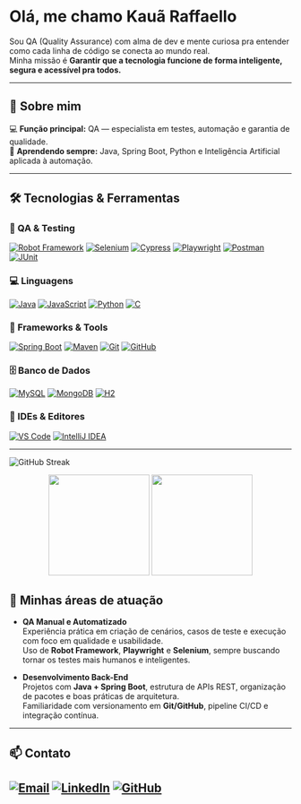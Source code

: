 #  Olá, me chamo Kauã Raffaello

Sou QA (Quality Assurance) com alma de dev e mente curiosa pra entender como cada linha de código se conecta ao mundo real.  
Minha missão é **Garantir que a tecnologia funcione de forma inteligente, segura e acessível pra todos.**

---

## 🚀 Sobre mim

💻 **Função principal:** QA — especialista em testes, automação e garantia de qualidade.  
🌱 **Aprendendo sempre:** Java, Spring Boot, Python e Inteligência Artificial aplicada à automação.  


---



## 🛠️ Tecnologias & Ferramentas

### 🧪 QA & Testing
[![Robot Framework](https://img.shields.io/badge/Robot%20Framework-000000?style=for-the-badge&logo=robot-framework&logoColor=white)](https://robotframework.org/)
[![Selenium](https://img.shields.io/badge/Selenium-43B02A?style=for-the-badge&logo=selenium&logoColor=white)](https://www.selenium.dev/)
[![Cypress](https://img.shields.io/badge/Cypress-17202C?style=for-the-badge&logo=cypress&logoColor=white)](https://www.cypress.io/)
[![Playwright](https://img.shields.io/badge/Playwright-2EAD33?style=for-the-badge&logo=playwright&logoColor=white)](https://playwright.dev/)
[![Postman](https://img.shields.io/badge/Postman-FF6C37?style=for-the-badge&logo=postman&logoColor=white)](https://www.postman.com/)
[![JUnit](https://img.shields.io/badge/JUnit5-25A162?style=for-the-badge&logo=junit5&logoColor=white)](https://junit.org/)

### 💻 Linguagens
[![Java](https://img.shields.io/badge/Java-ED8B00?style=for-the-badge&logo=openjdk&logoColor=white)](https://www.java.com/)
[![JavaScript](https://img.shields.io/badge/JavaScript-F7DF1E?style=for-the-badge&logo=javascript&logoColor=black)](https://developer.mozilla.org/pt-BR/docs/Web/JavaScript)
[![Python](https://img.shields.io/badge/Python-3776AB?style=for-the-badge&logo=python&logoColor=white)](https://www.python.org/)
[![C](https://img.shields.io/badge/C-A8B9CC?style=for-the-badge&logo=c&logoColor=black)](https://en.wikipedia.org/wiki/C_(programming_language))

### 🚀 Frameworks & Tools
[![Spring Boot](https://img.shields.io/badge/Spring_Boot-6DB33F?style=for-the-badge&logo=spring-boot&logoColor=white)](https://spring.io/projects/spring-boot)
[![Maven](https://img.shields.io/badge/Maven-C71A36?style=for-the-badge&logo=apache-maven&logoColor=white)](https://maven.apache.org/)
[![Git](https://img.shields.io/badge/Git-F05032?style=for-the-badge&logo=git&logoColor=white)](https://git-scm.com/)
[![GitHub](https://img.shields.io/badge/GitHub-181717?style=for-the-badge&logo=github&logoColor=white)](https://github.com/)

### 🗄️ Banco de Dados
[![MySQL](https://img.shields.io/badge/MySQL-4479A1?style=for-the-badge&logo=mysql&logoColor=white)](https://www.mysql.com/)
[![MongoDB](https://img.shields.io/badge/MongoDB-47A248?style=for-the-badge&logo=mongodb&logoColor=white)](https://www.mongodb.com/)
[![H2](https://img.shields.io/badge/H2-0000BB?style=for-the-badge&logo=h2&logoColor=white)](https://www.h2database.com/)

### 🔧 IDEs & Editores
[![VS Code](https://img.shields.io/badge/VS_Code-007ACC?style=for-the-badge&logo=visual-studio-code&logoColor=white)](https://code.visualstudio.com/)
[![IntelliJ IDEA](https://img.shields.io/badge/IntelliJ_IDEA-000000?style=for-the-badge&logo=intellij-idea&logoColor=white)](https://www.jetbrains.com/idea/)

---


![GitHub Streak](https://github-readme-streak-stats.herokuapp.com/?user=KauaRaff&theme=dark)



<div align="center">
  <img height="180em" src="https://github-readme-stats.vercel.app/api?username=KauaRaff&show_icons=true&theme=dracula&include_all_commits=true&count_private=true"/>
  <img height="180em" src="https://github-readme-stats.vercel.app/api/top-langs/?username=KauaRaff&layout=compact&langs_count=7&theme=dracula"/>
</div>


## 🧩 Minhas áreas de atuação

- **QA Manual e Automatizado**  
  Experiência prática em criação de cenários, casos de teste e execução com foco em qualidade e usabilidade.  
  Uso de **Robot Framework**, **Playwright** e **Selenium**, sempre buscando tornar os testes mais humanos e inteligentes.

- **Desenvolvimento Back-End**  
  Projetos com **Java + Spring Boot**, estrutura de APIs REST, organização de pacotes e boas práticas de arquitetura.  
  Familiaridade com versionamento em **Git/GitHub**, pipeline CI/CD e integração contínua.



---

## 📫 Contato

[![Email](https://img.shields.io/badge/Email-D14836?style=for-the-badge&logo=gmail&logoColor=white)](mailto:kaua2012raffaello@gmail.com)
[![LinkedIn](https://img.shields.io/badge/LinkedIn-0077B5?style=for-the-badge&logo=linkedin&logoColor=white)](https://www.linkedin.com/in/kaua-raffaello-36a55433a)
[![GitHub](https://img.shields.io/badge/GitHub-181717?style=for-the-badge&logo=github&logoColor=white)](https://github.com/KauaRaff)
---

